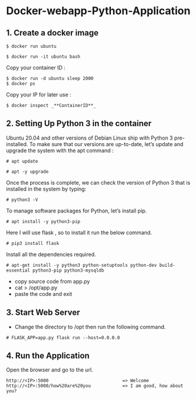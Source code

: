 # Docker-webapp-Python-Application


## 1. Create a docker image 

```
$ docker run ubuntu

$ docker run -it ubuntu bash
```

Copy your container ID :

 ```
 $ docker run -d ubuntu sleep 2000
 $ docker ps
 ```

Copy your IP for later use :

```
$ docker inspect _**ContainerID**_
```


## 2. Setting Up Python 3 in the container

Ubuntu 20.04 and other versions of Debian Linux ship with Python 3 pre-installed. To make sure that our versions are up-to-date, let’s update and upgrade the system with the apt command :

```
# apt update

# apt -y upgrade
```


Once the process is complete, we can check the version of Python 3 that is installed in the system by typing:

```
# python3 -V 
```


To manage software packages for Python, let’s install pip.

```
# apt install -y python3-pip
```


Here I will use flask , so to install it run the below command.

```
# pip3 install flask
```


Install all the dependencies required.

```
# apt-get install -y python3 python-setuptools python-dev build-essential python3-pip python3-mysqldb
```


* copy source code from app.py
* cat > /opt/app.py
* paste the code and exit



## 3. Start Web Server

* Change the directory to /opt then run the following command.
```
# FLASK_APP=app.py flask run --host=0.0.0.0
```


## 4. Run the Application

Open the browser and go to the url.

```
http://<IP>:5000                            => Welcome
http://<IP>:5000/how%20are%20you            => I am good, how about you?
```








